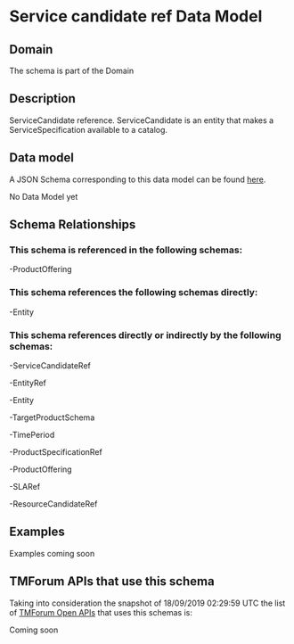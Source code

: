 # Service candidate ref Data Model

## Domain

The  schema is part of the  Domain

## Description

ServiceCandidate reference. ServiceCandidate is an entity that makes a ServiceSpecification available to a catalog.

## Data model

A JSON Schema corresponding to this data model can be found
[here](https://github.com/tmforum-rand/schemas/blob/master/Service/ServiceCandidateRef.schema.json).

No Data Model yet

## Schema Relationships

### This schema is referenced in the following schemas:

-ProductOffering

### This schema references the following schemas directly:

-Entity

### This schema references directly or indirectly by the following schemas:

-ServiceCandidateRef

-EntityRef

-Entity

-TargetProductSchema

-TimePeriod

-ProductSpecificationRef

-ProductOffering

-SLARef

-ResourceCandidateRef



## Examples

Examples coming soon

## TMForum APIs that use this schema

Taking into consideration the snapshot of 18/09/2019 02:29:59 UTC the list of [TMForum Open APIs](https://www.tmforum.org/open-apis/) that uses this schemas is:

Coming soon